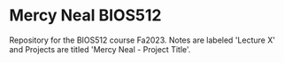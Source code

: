 # Mercy Neal BIOS512
Repository for the BIOS512 course Fa2023. Notes are labeled 'Lecture X' and Projects are titled 'Mercy Neal - Project Title'.
